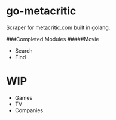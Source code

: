 # go-metacritic
Scraper for metacritic.com built in golang.

###Completed Modules
#####Movie
* Search
* Find

WIP
===
* Games
* TV
* Companies


